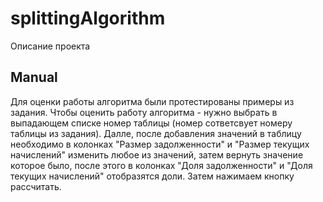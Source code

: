 # splittingAlgorithm
Описание проекта

## Manual
Для оценки работы алгоритма были протестированы примеры из задания. 
Чтобы оценить работу алгоритма - нужно выбрать в выпадающем списке номер таблицы (номер сответсвует номеру таблицы из задания).
Далле, после добавления значений в таблицу необходимо в колонках "Размер задолженности" и "Размер текущих начислений" 
изменить любое из значений, затем вернуть значение которое было, после этого в колонках "Доля задолженности" и "Доля текущих начислений"
отобразятся доли. Затем нажимаем кнопку рассчитать.
